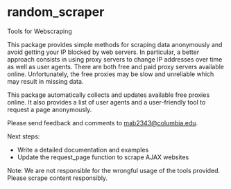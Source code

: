# random_scraper
Tools for Webscraping

This package provides simple methods for scraping data anonymously and avoid getting your IP blocked by web servers. In particular, a better approach consists in using proxy servers to change IP addresses over time as well as user agents. There are both free and paid proxy servers available online. Unfortunately, the free proxies may be slow and unreliable which may result in missing data.

This package automatically collects and updates available free proxies online. It also provides a list of user agents and a user-friendly tool to request a page anonymously.

Please send feedback and comments to mab2343@columbia.edu.

Next steps: 
  * Write a detailed documentation and examples
  * Update the request_page function to scrape AJAX websites
  
  
Note: We are not responsible for the wrongful usage of the tools provided. Please scrape content responsibly.


